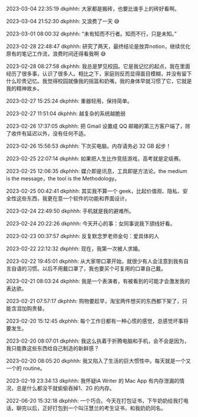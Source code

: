 2023-03-04 22:35:19 dkphhh: 大家都是搬砖，也要比谁手上的砖好看啊。

2023-03-04 21:52:30 dkphhh: 又浪费了一天 😅

2023-03-01 08:00:32 dkphhh: “未有知而不行者。知而不行，只是未知。”

2023-02-28 22:48:47 dkphhh: 研究了两天，最终结论是放弃notion，继续优化原有的笔记工作流，浪费时间还得看我啊 😅

2023-02-28 08:27:58 dkphhh: 我总是梦见校园。它是我记忆的起点，我在里面经历了很多事，认识了很多人。相比之下，家庭则反而显得面目模糊，并没有留下什么珍贵记忆。我觉得校园就像我的摇篮和奶嘴，我的身体早就习惯了它，它就是我的精神故乡。

2023-02-27 15:25:24 dkphhh: 重器轻用，保持简单。

2023-02-27 11:51:04 dkphhh: 越复杂的系统越脆弱

2023-02-26 17:37:05 dkphhh: 把 Gmail 设置成 QQ 邮箱的第三方客户端了，除了收件有延迟以外，没有任何不适。

2023-02-26 15:56:53 dkphhh: 下次买电脑，内存请务必 32 GB 起步！

2023-02-25 22:07:14 dkphhh: 如果把人生比作竞技游戏，高考就是定级赛。

2023-02-25 12:06:35 dkphhh: 媒介即是讯息，工具即是方法论。the medium is the message，the tool is the Methodology。

2023-02-25 00:42:41 dkphhh: 其实我不算一个 geek，比起价值观、隐私、安全性这些东西，我更在意一个软件的功能和界面设计。

2023-02-24 22:49:50 dkphhh: 手机就是我的避难所。

2023-02-24 20:22:26 dkphhh: 今天开心的事：女同事说我下颌线好看。

2023-02-23 00:37:57 dkphhh: 反复默念罗老师金句：爱具体的人

2023-02-22 22:12:32 dkphhh: 现在，我第一次被人求婚。

2023-02-22 19:45:01 dkphhh: 从大家带口罩开始，就很少有人会注意到我有自言自语的习惯。以后不用戴口罩了，我也要买个可复用的口罩自己戴。

2023-02-21 08:03:24 dkphhh: 我是一个表演者，有被看到的可能才会激发我的表达欲。

2023-02-21 07:57:17 dkphhh: 购物要趁早，淘宝两件想买的东西都下架了，只能含泪加购贵替。

2023-02-20 15:12:45 dkphhh: 每个工作日都有一种心慌的感觉，总感觉坏事将要发生。

2023-02-20 08:07:01 dkphhh: 我这么执着于折腾电脑和手机，会不会是因为，我只能靠这些东西给自己制造的新鲜感？

2023-02-20 08:05:20 dkphhh: 我又陷入了生活的巨大惯性中。每天就是一个又一个的 routine。

2023-02-19 23:34:13 dkphhh: 我怀疑iA Writer 的 Mac App 有内存泄漏的情况，总是什么都没干就偷偷吞掉1、2G 的内存。

2022-06-20 15:32:18 dkphhh: 一个巧合。今天在打包证书，下午奶奶给我打电话，聊完以后，正好打包到一个叫汪慧兰的考生证书，和我奶奶同名。


